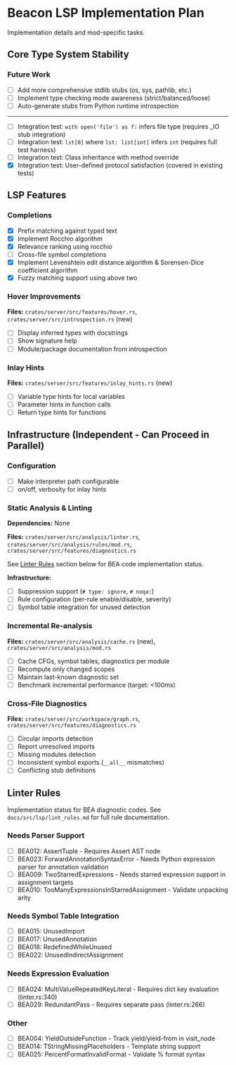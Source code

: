 # Beacon LSP Implementation Plan

Implementation details and mod-specific tasks.

## Core Type System Stability

### Future Work

- [ ] Add more comprehensive stdlib stubs (os, sys, pathlib, etc.)
- [ ] Implement type checking mode awareness (strict/balanced/loose)
- [ ] Auto-generate stubs from Python runtime introspection

---

- [ ] Integration test: `with open('file') as f:` infers file type (requires _IO stub integration)
- [ ] Integration test: `lst[0]` where `lst: list[int]` infers `int` (requires full test harness)
- [ ] Integration test: Class inheritance with method override
- [x] Integration test: User-defined protocol satisfaction (covered in existing tests)

## LSP Features

### Completions

- [x] Prefix matching against typed text
- [x] Implement Rocchio algorithm
- [x] Relevance ranking using rocchio
- [ ] Cross-file symbol completions
- [x] Implement Levenshtein edit distance algorithm & Sorensen-Dice coefficient algorithm
- [x] Fuzzy matching support using above two

### Hover Improvements

**Files:** `crates/server/src/features/hover.rs`, `crates/server/src/introspection.rs` (new)

- [ ] Display inferred types with docstrings
- [ ] Show signature help
- [ ] Module/package documentation from introspection

### Inlay Hints

**Files:** `crates/server/src/features/inlay_hints.rs` (new)

- [ ] Variable type hints for local variables
- [ ] Parameter hints in function calls
- [ ] Return type hints for functions

## Infrastructure (Independent - Can Proceed in Parallel)

### Configuration

- [ ] Make interpreter path configurable
- [ ] on/off, verbosity for inlay hints

### Static Analysis & Linting

**Dependencies:** None

**Files:** `crates/server/src/analysis/linter.rs`, `crates/server/src/analysis/rules/mod.rs`, `crates/server/src/features/diagnostics.rs`

See [Linter Rules](#linter-rules) section below for BEA code implementation status.

**Infrastructure:**

- [ ] Suppression support (`# type: ignore`, `# noqa:`)
- [ ] Rule configuration (per-rule enable/disable, severity)
- [ ] Symbol table integration for unused detection

### Incremental Re-analysis

**Files:** `crates/server/src/analysis/cache.rs` (new), `crates/server/src/analysis/mod.rs`

- [ ] Cache CFGs, symbol tables, diagnostics per module
- [ ] Recompute only changed scopes
- [ ] Maintain last-known diagnostic set
- [ ] Benchmark incremental performance (target: <100ms)

### Cross-File Diagnostics

**Files:** `crates/server/src/workspace/graph.rs`, `crates/server/src/features/diagnostics.rs`

- [ ] Circular imports detection
- [ ] Report unresolved imports
- [ ] Missing modules detection
- [ ] Inconsistent symbol exports (`__all__` mismatches)
- [ ] Conflicting stub definitions

## Linter Rules

Implementation status for BEA diagnostic codes. See `docs/src/lsp/lint_rules.md` for full rule documentation.

### Needs Parser Support

- [ ] BEA012: AssertTuple - Requires Assert AST node
- [ ] BEA023: ForwardAnnotationSyntaxError - Needs Python expression parser for annotation validation
- [ ] BEA009: TwoStarredExpressions - Needs starred expression support in assignment targets
- [ ] BEA010: TooManyExpressionsInStarredAssignment - Validate unpacking arity

### Needs Symbol Table Integration

- [ ] BEA015: UnusedImport
- [ ] BEA017: UnusedAnnotation
- [ ] BEA018: RedefinedWhileUnused
- [ ] BEA022: UnusedIndirectAssignment

### Needs Expression Evaluation

- [ ] BEA024: MultiValueRepeatedKeyLiteral - Requires dict key evaluation (linter.rs:340)
- [ ] BEA029: RedundantPass - Requires separate pass (linter.rs:266)

### Other

- [ ] BEA004: YieldOutsideFunction - Track yield/yield-from in visit_node
- [ ] BEA014: TStringMissingPlaceholders - Template string support
- [ ] BEA025: PercentFormatInvalidFormat - Validate % format syntax
